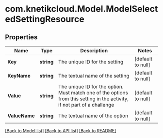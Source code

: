 # com.knetikcloud.Model.ModelSelectedSettingResource
## Properties

Name | Type | Description | Notes
------------ | ------------- | ------------- | -------------
**Key** | **string** | The unique ID for the setting | [default to null]
**KeyName** | **string** | The textual name of the setting | [default to null]
**Value** | **string** | The unique ID for the option. Must match one of the options from this setting in the activity, if not part of a challenge | [default to null]
**ValueName** | **string** | The textual name of the option | [default to null]

[[Back to Model list]](../README.md#documentation-for-models) [[Back to API list]](../README.md#documentation-for-api-endpoints) [[Back to README]](../README.md)

